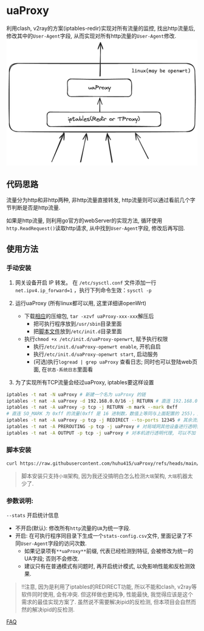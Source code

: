 # uaProxy

利用clash, v2ray的方案(iptables-redir)实现对所有流量的监控,
找出http流量后, 修改其中的`User-Agent`字段, 从而实现对所有http流量的`User-Agent`修改.
![uaProxy](assets/uaProxy.png)

## 代码思路
流量分为http和非http两种, 非http流量直接转发, http流量则可以通过看前几个字节判断是否是http流量.

如果是http流量, 则利用go官方的webServer的实现方法, 循环使用`http.ReadRequest()`读取http请求, 从中找到`User-Agent`字段, 修改后再写回.

## 使用方法
### 手动安装
1. 网关设备开启 IP 转发。
在 `/etc/sysctl.conf` 文件添加一行 `net.ipv4.ip_forward=1` ，执行下列命令生效：`sysctl -p`

2. 运行uaProxy (所有linux都可以用, 这里详细讲openWrt)
    - 下载[相应](https://github.com/huhu415/uaProxy/releases)的压缩包, `tar -xzvf uaProxy-xxx-xxx`解压后
      - 把可执行程序放到`/usr/sbin`目录里面
      - 把[脚本文件](assets/uaProxy-openwrt)放到`/etc/init.d`目录里面
    - 执行`chmod +x /etc/init.d/uaProxy-openwrt`, 赋予执行权限
      - 执行`/etc/init.d/uaProxy-openwrt enable`, 开机自启
      - 执行`/etc/init.d/uaProxy-openwrt start`, 启动服务
      - (可选)执行`logread | grep uaProxy` 查看日志; 同时也可以登陆web页面, 在`状态-系统日志`里面看

3. 为了实现所有TCP流量会经过uaProxy, iptables要这样设置
```sh
iptables -t nat -N uaProxy # 新建一个名为 uaProxy 的链
iptables -t nat -A uaProxy -d 192.168.0.0/16 -j RETURN # 直连 192.168.0.0/16
iptables -t nat -A uaProxy -p tcp -j RETURN -m mark --mark 0xff
# 直连 SO_MARK 为 0xff 的流量(0xff 是 16 进制数，数值上等同与上面配置的 255)，此规则目的是避免代理本机(网关)流量出现回环问题
iptables -t nat -A uaProxy -p tcp -j REDIRECT --to-ports 12345 # 其余流量转发到 12345 端口（即 uaProxy默认开启的redir-port）
iptables -t nat -A PREROUTING -p tcp -j uaProxy # 对局域网其他设备进行透明代理
iptables -t nat -A OUTPUT -p tcp -j uaProxy # 对本机进行透明代理, 可以不加
```

### 脚本安装
```sh
curl https://raw.githubusercontent.com/huhu415/uaProxy/refs/heads/main/assets/autoInstall.sh | sh
```
> 脚本安装只支持`小端`架构, 因为我还没搞明白怎么检测`大端`架构, `大端`机器太少了.

### 参数说明:
`--stats` 开启统计信息
- 不开启(默认): 修改所有`http`流量的`UA`为统一字段.
- 开启: 在可执行程序同目录下生成一个`stats-config.csv`文件, 里面记录了不同`User-Agent`字段的访问次数.
  - 如果记录项有`**uaProxy**`前缀, 代表已经检测到特征, 会被修改为统一的UA字段; 否则不会修改.
  - 建议只有在普通模式有问题时, 再开启统计模式, 以免影响性能和反检测效果.


> ‼️注意, 因为是利用了iptables的REDIRECT功能, 所以不能和clash, v2ray等软件同时使用, 会有冲突.
> 但这样做也更纯净, 性能最快, 我觉得应该是这个需求的最佳实现方案了.
> 虽然说不需要解决ipid的反检测, 但本项目会自然而然的解决ipid的反检测.

[FAQ](assets/FAQ.md)
